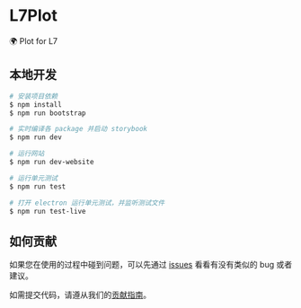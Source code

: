 # L7Plot

🌍 Plot for L7

## 本地开发

```bash
# 安装项目依赖
$ npm install
$ npm run bootstrap

# 实时编译各 package 并启动 storybook
$ npm run dev

# 运行网站
$ npm run dev-website

# 运行单元测试
$ npm run test

# 打开 electron 运行单元测试，并监听测试文件
$ npm run test-live
```

## 如何贡献

如果您在使用的过程中碰到问题，可以先通过 [issues](https://github.com/antvis/l7plot/issues) 看看有没有类似的 bug 或者建议。

如需提交代码，请遵从我们的[贡献指南](https://github.com/antvis/l7plot/blob/master/CONTRIBUTING.zh-CN.md)。
